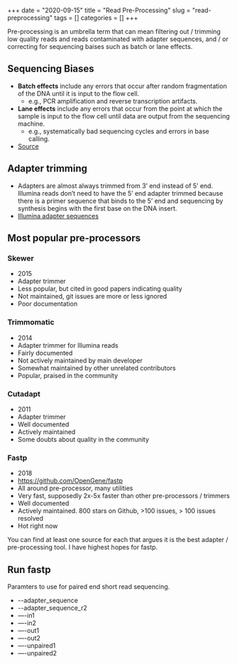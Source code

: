 +++ 
date = "2020-09-15"
title = "Read Pre-Processing"
slug = "read-preprocessing" 
tags = []
categories = []
+++

Pre-processing is an umbrella term that can mean filtering out / trimming low quality reads and reads contaminated with adapter sequences, and / or correcting for sequencing baises such as batch or lane effects.


## Sequencing Biases 
- __Batch effects__ include any errors that occur after random fragmentation of the DNA until it is input to the flow cell.
    * e.g., PCR amplification and reverse transcription artifacts. 
- __Lane effects__ include any errors that occur from the point at which the sample is input to the flow cell until data are output from the sequencing machine.
    * e.g., systematically bad sequencing cycles and errors in base calling.
- [Source](https://www.ncbi.nlm.nih.gov/pmc/articles/PMC2881125/)



## Adapter trimming
- Adapters are almost always trimmed from 3’ end instead of 5’ end. Illumina reads don’t need to have the 5’ end adapter trimmed because there is a primer sequence that binds to the 5’ end and sequencing by synthesis begins with the first base on the DNA insert.
- [Illumina adapter sequences](https://support.illumina.com/content/dam/illumina-support/documents/documentation/chemistry_documentation/experiment-design/illumina-adapter-sequences-1000000002694-14.pdf)

## Most popular pre-processors

### Skewer
- 2015
- Adapter trimmer
- Less popular, but cited in good papers indicating quality
- Not maintained, git issues are more or less ignored
- Poor documentation
### Trimmomatic
- 2014
- Adapter trimmer for Illumina reads
- Fairly documented
- Not actively maintained by main developer
- Somewhat maintained by other unrelated contributors
- Popular, praised in the community
### Cutadapt
- 2011
- Adapter trimmer
- Well documented
- Actively maintained
- Some doubts about quality in the community
### Fastp
- 2018
- https://github.com/OpenGene/fastp
- All around pre-processor, many utilities
- Very fast, supposedly 2x-5x faster than other pre-processors / trimmers
- Well documented
- Actively maintained. 800 stars on Github, >100 issues, > 100 issues resolved
- Hot right now

You can find at least one source for each that argues it is the best adapter / pre-processing tool. I have highest hopes for fastp.


## Run fastp
Paramters to use for paired end short read sequencing.
* --adapter_sequence
* --adapter_sequence_r2
* —-in1
* —-in2
* —-out1
* —-out2
* —-unpaired1
* —-unpaired2
